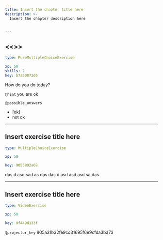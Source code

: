 ```yaml
---
title: Insert the chapter title here
description: >-
  Insert the chapter description here


---
```

## <<<New Exercise>>>

```yaml
type: PureMultipleChoiceExercise

xp: 50
skills: 2
key: b7a50872d6
```

How do you do today?


`@hint`
you are ok





`@possible_answers`
- [ok]
- not ok





---
## Insert exercise title here

```yaml
type: MultipleChoiceExercise

xp: 50

key: 9055892a68
```

das
d
asd
sad
as
das
das
d
asd
asd
asd
sa
das












---
## Insert exercise title here

```yaml
type: VideoExercise

xp: 50

key: 0f449d133f
```

`@projector_key`
805a31b32fe9cc31695f6e9cfda3ba73